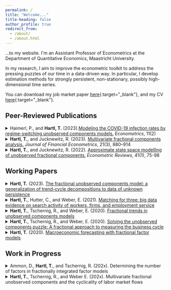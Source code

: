 ```yaml
---
permalink: /
title: "Welcome..."
title-heading: false
author_profile: true
redirect_from: 
  - /about/
  - /about.html
---
```


...to my website. I'm an Assistant Professor of Econometrics at the Department of Quantitative Economics, Maastricht University.

In my research, I aim to improve the econometric toolkit to address the pressing puzzles of our time in a data-driven way. In particular, I develop estimation methods for strongly 
persistent, non-stationary, possibly high-dimensional time series. 

You can download my job market paper [here](http://tobiashartl.github.io/files/Hartl_fUCM.pdf){:target="_blank"}, and my CV [here](http://tobiashartl.github.io/files/CV_Tobias_Hartl.pdf){:target="_blank"}.


Peer-Reviewed Publications
----------
<details>
<summary>Haimerl, P., and <b>Hartl, T.</b> (2023).<a href="https://doi.org/10.3390/econometrics11020010" target="_blank">Modeling the COVID-19 infection rates by regime-switching unobserved components models.</a> <i>Econometrics</i>, 11(2) </summary>
<hr>
<b>Abstract:</b> The COVID-19 pandemic is characterized as a recurring sequence of infection ebbs and flows. This article proposes a regime-switching unobserved components (UC) approach to model the trend of COVID-19 infections as a function of this peak and trough pattern. Estimated regime probabilities indicate the prevalence of either an infection up- or down-turning regime for every day of the observational period. This method provides an intuitive real-time analysis of the state of the pandemic as well as a tool to identify structural changes ex post. We find that when applied to U.S. data, the model closely tracks regime changes caused by viral mutations, policy interventions and public behavior.
<hr>
</details>



<details>
<summary><b>Hartl, T.</b>, and Jucknewitz, R. (2023). <a href="https://doi.org/10.1093/jjfinec/nbab022" target="_blank">Multivariate fractional components analysis.</a> <i>Journal of Financial Econometrics</i>, 21(3), 880–914
</summary>
<hr>
<b>Abstract:</b> We propose a setup for fractionally cointegrated time series which is formulated in terms of latent integrated and short-memory components. It accommodates nonstationary processes with different fractional orders and cointegration of different strengths and is applicable in high-dimensional settings. In an application to realized covariance matrices, we find that orthogonal short- and long-memory components provide a reasonable fit and competitive out-of-sample performance compared with several competing methods.
<hr>
</details>

<details>
<summary><b>Hartl, T.</b>, and Jucknewitz, R. (2022). <a href="https://doi.org/10.1080/07474938.2020.1841444" target="_blank">Approximate state space modelling of unobserved fractional components.</a> <i>Econometric Reviews</i>, 41(1), 75-98 
</summary>
<hr>
<b>Abstract:</b> We propose convenient inferential methods for potentially nonstationary multivariate unobserved components models with fractional integration and cointegration. Based on finite-order ARMA approximations in the state space representation, maximum likelihood estimation can make use of the EM algorithm and related techniques. The approximation outperforms the frequently used autoregressive or moving average truncation, both in terms of computational costs and with respect to approximation quality. Monte Carlo simulations reveal good estimation properties of the proposed methods for processes of different complexity and dimension.
<hr>
</details>




Working Papers
-----------


<details>
<summary><b>Hartl, T.</b> (2023). <a href="http://tobiashartl.github.io/files/Hartl_fUCM.pdf" target="_blank">The fractional unobserved components model: a generalization of trend-cycle decompositions to data of unknown persistence</a></summary>
<hr>
<b>Abstract:</b> This paper provides a data-driven solution to the specification of long-run dynamics in trend-cycle decompositions by introducing a state space model of form y<sub>t</sub> = x<sub>t</sub> + c<sub>t</sub> , where the trend  x<sub>t</sub> ∼ I(d)  is fractionally integrated of order d, whereas c<sub>t</sub> represents a stationary cyclical component. The model encompasses the literature that typically assumes x<sub>t</sub> ∼ I(1) or x<sub>t</sub> ∼ I(2), but also allows for intermediate solutions between integer-integrated specifications and thus for richer long-run dynamics. Trend and cycle are estimated via the Kalman filter, for which a closed-form solution is provided. The integration order d is treated as unknown and is estimated jointly with the other model parameters. The paper derives the asymptotic theory for parameter estimation under relatively mild assumptions. While the proofs are carried out for a prototypical model, the asymptotic theory carries over to generalizations allowing for deterministic terms and correlated innovations. 
	An application to monthly sea surface temperature anomalies reveals a smooth, diverging trend component, together with a cyclical component that is closely coupled to the Oceanic Nino Index.
<hr>
</details>


<details>
<summary><b>Hartl, T.</b>, Hutter, C., and Weber, E. (2021). <a href="https://doku.iab.de/discussionpapers/2021/dp0121.pdf" target="_blank">Matching for three: big data evidence on search activity of workers, firms, and employment service</a></summary>
<hr>
<b>Abstract:</b> We generate measures for search intensity of employers and job seekers and - as a novel feature - for placement intensity of employment agencies. For this purpose, we tap big data on online activity from the job exchange of the German Federal Employment Agency and its internal placement-software. We use these data to estimate an enhanced matching function where the efficiency parameter varies with the search and placement intensities. The results show that the intensity measures significantly contribute to the variation in job findings.
<hr>
</details>

<details>
<summary><b>Hartl, T.</b>, Tschernig, R., and Weber, E. (2020). <a href="https://arxiv.org/pdf/2005.03988.pdf" target="_blank">Fractional trends in unobserved components models</a></summary>
<hr>
<b>Abstract:</b> We develop a generalization of unobserved components models that allows for a wide range of long-run dynamics by modelling the permanent component as a fractionally integrated process. The model allows for cointegration, does not require stationarity, and can be cast in state space form. We derive the Kalman filter estimator for the common fractionally integrated component and establish consistency and asymptotic (mixed) normality of the maximum likelihood estimator. We apply the model to extract a com- mon long-run component of three US inflation measures, where we show that the <i>I(1)</i> assumption is likely to be violated for the common trend.
<hr>
</details>

<details>
<summary><b>Hartl, T.</b>, Tschernig, R., and Weber, E. (2020). <a href="http://tobiashartl.github.io/files/Hartl_Tschernig_Weber_Puzzle.pdf" target="_blank">Solving the unobserved components puzzle: A fractional approach to measuring the business cycle</a></summary>
<hr>
<b>Abstract:</b> Measures for the business cycle obtained from trend-cycle decompositions are puzzling, as they often are noisy, at odds with the NBER chronology, and not well in line with economic theory. We argue that these results are driven by the neglect of fractionally integrated trends in log US real GDP. To account for fractional integration we develop a generalization of trend-cycle decompositions that avoids prior assumptions about the long-run dynamic characteristics and treats the integration order as a random variable. The integration order is jointly estimated with the other model parameters via a quasi maximum likelihood estimator that is shown to be consistent and asymptotically normal. In addition, single-step estimators for the latent components that are identical to the Kalman filter and smoother but computationally superior are derived. We find that log US real GDP is integrated of order around 1.3, the resulting trend-cycle decomposition is in line with the NBER chronology, and the model well explains the puzzling results in the literature that result from model misspecification.
<hr>
</details>

<details>
<summary><b>Hartl, T.</b> (2020). <a href="https://arxiv.org/pdf/2005.04897.pdf" target="_blank">Macroeconomic forecasting with fractional factor models</a></summary>
<hr>
<b>Abstract:</b> We combine high-dimensional factor models with fractional integration methods and derive models where nonstationary, potentially cointegrated data of different persistence is modelled as a function of common fractionally integrated factors. A two-stage estimator, that combines principal components and the Kalman filter, is proposed. The forecast performance is studied for a high-dimensional US macroeconomic data set, where we find that benefits from the fractional factor models can be substantial, as they outperform univariate autoregressions, principal components, and the factor-augmented error-correction model.
<hr>
</details>


Work in Progress
-----------


<details>
<summary>Ammon, D., <b>Hartl, T.</b>, and Tschernig, R. (202x). Determining the number of factors in fractionally integrated factor models</summary>
<hr>
<b>Abstract:</b> This paper proposes three different approaches to overcome limitations for factor selection in fractionally integrated factor models. Two of our methods for determining the number of factors include the approach of Zhang, Robinson and Yao (2019, JASA) that was designed for identifying the cointegration rank in VAR models. We extend their model selection approach by generalizing it to fractionally integrated factor models. In our two-step procedure we first estimate the cointegration rank as in Zhang, Robinson and Yao (2019, JASA) to obtain the non-stationary fractional factors. In the second step we generalize the model selection criteria by Bai and NG (2002, ECTA) to fractionally integrated factors with memory smaller <i>1/2</i> to obtain the number of asymptotically stationary factors. Before carrying out the second step the non-stationary factors need to be removed from the data. We investigate two alternatives: i) subtract the estimated non-stationary part from the observable variables, ii) project out the non-stationary factors. In our third approach we directly consider the model selection criteria of Bai and NG (2002, ECTA) without prior removing the non-stationary variation in the observable data. In the Monte-Carlo simulations all three methods show satisfactory results, in particular the third approach performs surprisingly well.
<hr>
</details>





<details>
<summary><b>Hartl, T.</b>, Tschernig, R., and Weber E. (202x). Multivariate fractional unobserved components and the cyclicality of labor market flows</summary>
<hr>
<b>Abstract:</b> We generalize bivariate unobserved components models by allowing the long- run components to be fractionally integrated. The model decomposes time series into latent components of different persistence and covers a variety of economic variables that are found to exhibit long memory. The model is identified under weaker restrictions than standard unobserved components models and thus allows for a parsimonious parametrization of the cycles. We apply the fractional unobserved components model to extract trend and cycle measures for German labor market flows, where we find unemployment in- and outflows to be cointegrated and I(0.8564), while a linear combination that is I(0.5537) exists.
<hr>
</details>




